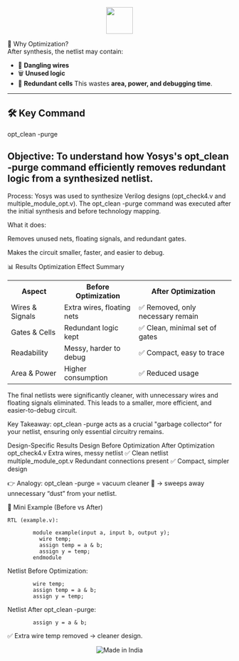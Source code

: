 <p align="center">
  <img src="https://img.icons8.com/color/452/india.png" width="60"/>
  <br/>
</p>

🔎 Why Optimization?  
After synthesis, the netlist may contain:  
- 🔌 **Dangling wires**  
- 🗑️ **Unused logic**  
- 🔂 **Redundant cells**
  This wastes **area, power, and debugging time**.

---

## 🛠️ Key Command  
opt_clean -purge


## Objective: To understand how Yosys's opt_clean -purge command efficiently removes redundant logic from a synthesized netlist.

Process: Yosys was used to synthesize Verilog designs (opt_check4.v and multiple_module_opt.v). The opt_clean -purge command was executed after the initial synthesis and before technology mapping.

What it does:

Removes unused nets, floating signals, and redundant gates.

Makes the circuit smaller, faster, and easier to debug.

📊 Results
Optimization Effect Summary
<table>
  <tr>
    <th>Aspect</th>
    <th>Before Optimization</th>
    <th>After Optimization</th>
  </tr>
  <tr>
    <td>Wires & Signals</td>
    <td>Extra wires, floating nets</td>
    <td>✅ Removed, only necessary remain</td>
  </tr>
  <tr>
    <td>Gates & Cells</td>
    <td>Redundant logic kept</td>
    <td>✅ Clean, minimal set of gates</td>
  </tr>
  <tr>
    <td>Readability</td>
    <td>Messy, harder to debug</td>
    <td>✅ Compact, easy to trace</td>
  </tr>
  <tr>
    <td>Area & Power</td>
    <td>Higher consumption</td>
    <td>✅ Reduced usage</td>
  </tr>
</table>

The final netlists were significantly cleaner, with unnecessary wires and floating signals eliminated. This leads to a smaller, more efficient, and easier-to-debug circuit.


Key Takeaway: opt_clean -purge acts as a crucial "garbage collector" for your netlist, ensuring only essential circuitry remains.

Design-Specific Results
Design	Before Optimization	After Optimization
opt_check4.v	Extra wires, messy netlist	✅ Clean netlist
multiple_module_opt.v	Redundant connections present	✅ Compact, simpler design

👉 Analogy: opt_clean -purge = vacuum cleaner 🧹 → sweeps away unnecessary “dust” from your netlist.

📝 Mini Example (Before vs After)

    RTL (example.v):

            module example(input a, input b, output y);
              wire temp;
              assign temp = a & b;
              assign y = temp;
            endmodule


Netlist Before Optimization:

            wire temp;
            assign temp = a & b;
            assign y = temp;


Netlist After opt_clean -purge:

            assign y = a & b;


✅ Extra wire temp removed → cleaner design.

 <p align="center">
  <img src="https://img.shields.io/badge/Made%20in-India-FF9933?style=for-the-badge&logo=india&logoColor=white" alt="Made in India"/>
</p>
